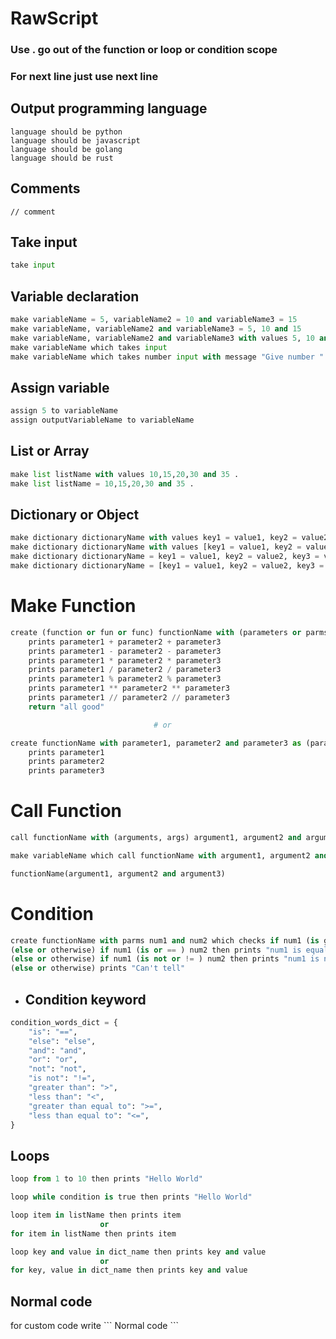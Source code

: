 # RawScript 

### Use . go out of the function or loop or condition scope 
### For next line just use next line 

## Output programming language

```
language should be python 
language should be javascript
language should be golang
language should be rust 
```
## Comments
```
// comment
```
## Take input
```python 
take input
```
## Variable declaration
``` python
make variableName = 5, variableName2 = 10 and variableName3 = 15
make variableName, variableName2 and variableName3 = 5, 10 and 15
make variableName, variableName2 and variableName3 with values 5, 10 and 15
make variableName which takes input 
make variableName which takes number input with message "Give number "
``` 

## Assign variable 
``` python
assign 5 to variableName
assign outputVariableName to variableName
```

## List or Array
``` python
make list listName with values 10,15,20,30 and 35 . 
make list listName = 10,15,20,30 and 35 .
```

## Dictionary or Object

``` python
make dictionary dictionaryName with values key1 = value1, key2 = value2, key3 = value3 and key4 = value4 .
make dictionary dictionaryName with values [key1 = value1, key2 = value2, key3 = value3 and key4 = value4] .
make dictionary dictionaryName = key1 = value1, key2 = value2, key3 = value3 and key4 = value4 .
make dictionary dictionaryName = [key1 = value1, key2 = value2, key3 = value3 and key4 = value4] .
``` 

# Make Function
``` python
create (function or fun or func) functionName with (parameters or parms) parameter1, parameter2 and parameter3 which 
    prints parameter1 + parameter2 + parameter3
    prints parameter1 - parameter2 - parameter3
    prints parameter1 * parameter2 * parameter3
    prints parameter1 / parameter2 / parameter3
    prints parameter1 % parameter2 % parameter3
    prints parameter1 ** parameter2 ** parameter3
    prints parameter1 // parameter2 // parameter3
    return "all good"

                                # or 

create functionName with parameter1, parameter2 and parameter3 as (parameters or parms) which 
    prints parameter1
    prints parameter2
    prints parameter3

```

# Call Function
``` python
call functionName with (arguments, args) argument1, argument2 and argument3 then assign the output to outputVariableName

make variableName which call functionName with argument1, argument2 and argument3 (arguments, args) 

functionName(argument1, argument2 and argument3)
```

# Condition
``` python
create functionName with parms num1 and num2 which checks if num1 (is greater than or > )num2 then prints "num1 is greater than num2"
(else or otherwise) if num1 (is or == ) num2 then prints "num1 is equal to num2"
(else or otherwise) if num1 (is not or != ) num2 then prints "num1 is not equal to num2"
(else or otherwise) prints "Can't tell"
```
- ## Condition keyword
```python
condition_words_dict = {
    "is": "==",
    "else": "else",
    "and": "and",
    "or": "or",
    "not": "not",
    "is not": "!=",
    "greater than": ">",
    "less than": "<",
    "greater than equal to": ">=",
    "less than equal to": "<=",
}
```

## Loops
``` python
loop from 1 to 10 then prints "Hello World"

loop while condition is true then prints "Hello World"

loop item in listName then prints item
                    or 
for item in listName then prints item

loop key and value in dict_name then prints key and value
                    or
for key, value in dict_name then prints key and value
```

## Normal code 

for custom code write \`\`\` Normal code \`\`\`

